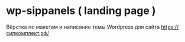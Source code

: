 # wp-sippanels ( landing page )
Вёрстка по макетам и написание темы Wordpress для сайта https://сипкомплект.рф/
